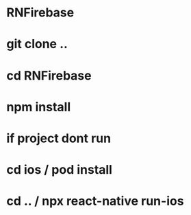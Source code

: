 # RNFirebase
# git clone ..
# cd RNFirebase
# npm install
# if project dont run 
# cd ios / pod install
# cd .. / npx react-native run-ios
